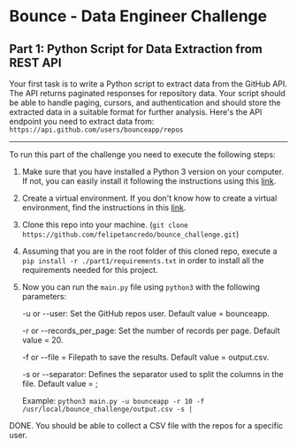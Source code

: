 # Bounce - Data Engineer Challenge

## Part 1: Python Script for Data Extraction from REST API

Your first task is to write a Python script to extract data from the GitHub API. The API returns paginated responses for repository data. Your script should be able to handle paging, cursors, and authentication and should store the extracted data in a suitable format for further analysis.
Here's the API endpoint you need to extract data from: `https://api.github.com/users/bounceapp/repos`

---

To run this part of the challenge you need to execute the following steps:

1) Make sure that you have installed a Python 3 version on your computer. If not, you can easily install it following the instructions using this [link](https://realpython.com/installing-python/).
2) Create a virtual environment. If you don't know how to create a virtual environment, find the instructions in this [link](https://docs.python.org/3/library/venv.html).
3) Clone this repo into your machine. (`git clone https://github.com/felipetancredo/bounce_challenge.git`)
4) Assuming that you are in the root folder of this cloned repo, execute a `pip install -r ./part1/requirements.txt` in order to install all the requirements needed for this project.
5) Now you can run the `main.py` file using `python3` with the following parameters:

   -u or --user: Set the GitHub repos user. Default value = bounceapp.

   -r or --records_per_page: Set the number of records per page. Default value = 20.

   -f or --file = Filepath to save the results. Default value = output.csv.

   -s or --separator: Defines the separator used to split the columns in the file. Default value = ;

   Example: `python3 main.py -u bounceapp -r 10 -f /usr/local/bounce_challenge/output.csv -s |`

DONE. You should be able to collect a CSV file with the repos for a specific user.
